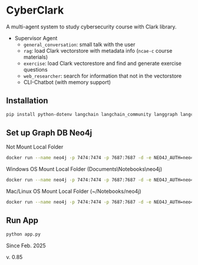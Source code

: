 # CyberClark
A multi-agent system to study cybersecurity course with Clark library.

- Supervisor Agent
    - `general_conversation`: small talk with the user
    - `rag`: load Clark vectorstore with metadata info (`ncae-c` course materials)
    - `exercise`: load Clark vectorestore and find and generate exercise questions
    - `web_researcher`: search for information that not in the vectorstore
    - CLI-Chatbot (with memory support)

## Installation
```bash
pip install python-dotenv langchain langchain_community langgraph langchain-openai faiss-cpu pypdf neo4j streamlit
```
## Set up Graph DB Neo4j

Not Mount Local Folder
```bash
docker run --name neo4j -p 7474:7474 -p 7687:7687 -d -e NEO4J_AUTH=neo4j/password -e NEO4J_PLUGINS='["apoc"]' -e apoc.export.file.enabled=true neo4j:latest
```

Windows OS Mount Local Folder (Documents\Notebooks\neo4j)
```bash
docker run --name neo4j -p 7474:7474 -p 7687:7687 -d -e NEO4J_AUTH=neo4j/password -e NEO4J_PLUGINS='["apoc"]' -e apoc.export.file.enabled=true -v $HOME\Documents\Notebooks\neo4j:/data neo4j:latest
```

Mac/Linux OS Mount Local Folder (~/Notebooks/neo4j)
```bash
docker run --name neo4j -p 7474:7474 -p 7687:7687 -d -e NEO4J_AUTH=neo4j/password -e NEO4J_PLUGINS='["apoc"]' -e apoc.export.file.enabled=true -v ~/Notebooks/neo4j:/data neo4j:latest
```


## Run App
```bash
python app.py
```

Since Feb. 2025

v. 0.85